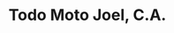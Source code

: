 ---
title: "Todo Moto Joel, C.A."
url: /ciudad-guayana-puerto-ordaz/todo-moto-joel-c-a/
shop: Autoteile
---
